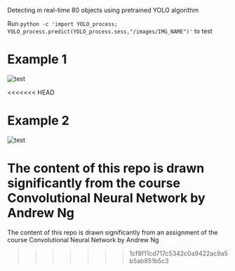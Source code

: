 Detecting in real-time 80 objects using pretrained YOLO algorithm

Run ``python -c 'import YOLO_process; YOLO_process.predict(YOLO_process.sess,"/images/IMG_NAME")'`` to test

# Example 1

![test](https://user-images.githubusercontent.com/29159878/48079319-1dcd6700-e1b9-11e8-9f84-b3e983919f32.jpg)

<<<<<<< HEAD
# Example 2

![test](https://user-images.githubusercontent.com/29159878/48102479-2ba2dc80-e1f9-11e8-83b9-57ac6943d0a0.jpg)


The content of this repo is drawn significantly from the course Convolutional Neural Network by Andrew Ng
=======
The content of this repo is drawn significantly from an assignment of the course Convolutional Neural Network by Andrew Ng
>>>>>>> 1cf8f11cd717c5342c0a9422ac9a5b5ab851b5c3
